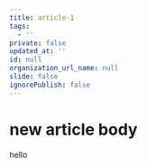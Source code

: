 ```yaml
---
title: article-1
tags:
  - ''
private: false
updated_at: ''
id: null
organization_url_name: null
slide: false
ignorePublish: false
---
```

# new article body
hello